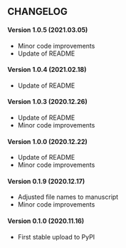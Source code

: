 CHANGELOG
---------
#### Version 1.0.5 (2021.03.05)
* Minor code improvements
* Update of README
#### Version 1.0.4 (2021.02.18)
* Update of README
#### Version 1.0.3 (2020.12.26)
* Update of README
* Minor code improvements
#### Version 1.0.0 (2020.12.22)
* Update of README
* Minor code improvements
#### Version 0.1.9 (2020.12.17)
* Adjusted file names to manuscript
* Minor code improvements
#### Version 0.1.0 (2020.11.16)
* First stable upload to PyPI
